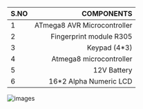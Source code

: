 |S.NO|  COMPONENTS     |
|:----| --------------:|
|1|ATmega8 AVR Microcontroller|
|2|Fingerprint module R305|
|3|Keypad (4*3)|
|4|Atmega8 microcontroller|
|5|12V Battery|
|6|16*2 Alpha Numeric LCD|

![images](https://user-images.githubusercontent.com/70833253/155765639-c420cbb3-00eb-444c-923a-1bed71c3bbdc.png)

